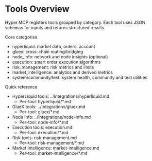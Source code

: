 # Tools Overview

Hyper MCP registers tools grouped by category. Each tool uses JSON schemas for inputs and returns structured results.

Core categories

- hyperliquid: market data, orders, account
- gluex: cross-chain routing/bridging
- node_info: network and node insights (optional)
- execution: smart order execution algorithms
- risk_management: risk metrics and limits
- market_intelligence: analytics and derived metrics
- system/community/test: system health, community and test utilities

Quick reference

- HyperLiquid tools: ../integrations/hyperliquid.md
  - Per-tool: hyperliquid/\*.md
- GlueX tools: ../integrations/gluex.md
  - Per-tool: gluex/\*.md
- Node Info: ../integrations/node-info.md
  - Per-tool: node-info/\*.md
- Execution tools: execution.md
  - Per-tool: execution/\*.md
- Risk tools: risk-management.md
  - Per-tool: risk-management/\*.md
- Market Intelligence: market-intelligence.md
  - Per-tool: market-intelligence/\*.md
